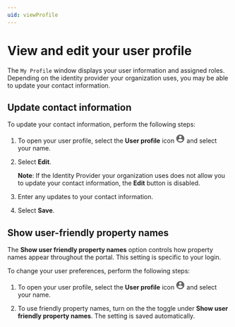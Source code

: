 ```yaml
---
uid: viewProfile
---
```


# View and edit your user profile

The `My Profile` window displays your user information and assigned roles.
Depending on the identity provider your organization uses, you may be able to update your contact information.

## Update contact information

To update your contact information, perform the following steps:

1. To open your user profile, select the **User profile** icon ![Card view](images/profile-icon.png) and select your name.

1.	Select **Edit**.

    **Note**: If the Identity Provider your organization uses does not allow you to update your contact information, the **Edit** button is disabled.

2.	Enter any updates to your contact information.

3.	Select **Save**.

## Show user-friendly property names

The **Show user friendly property names** option controls how property names appear throughout the portal. This setting is specific to your login.

To change your user preferences, perform the following steps:

1. To open your user profile, select the **User profile** icon ![Card view](images/profile-icon.png) and select your name.

1. To use friendly property names, turn on the the toggle under **Show user friendly property names**. The setting is saved automatically.